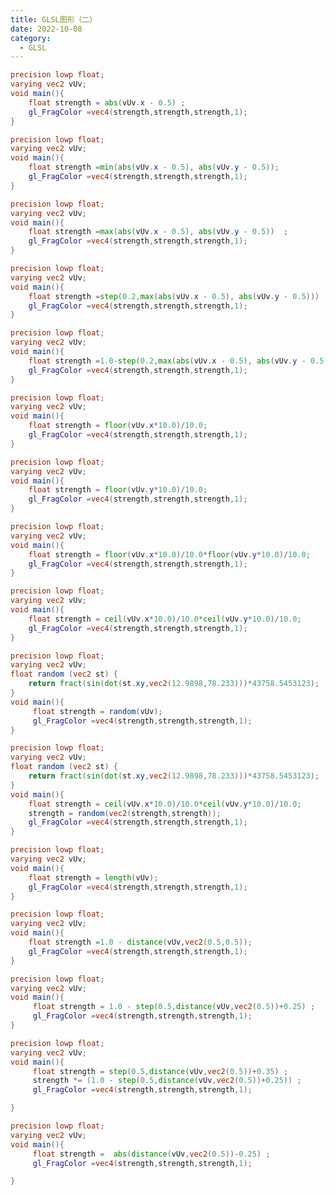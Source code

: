 ```yaml
---
title: GLSL图形（二）
date: 2022-10-08
category:
  - GLSL
---
```


```glsl
precision lowp float;
varying vec2 vUv;
void main(){
    float strength = abs(vUv.x - 0.5) ;
    gl_FragColor =vec4(strength,strength,strength,1);
}
```

<div ref="part17"></div>

```glsl
precision lowp float;
varying vec2 vUv;
void main(){
    float strength =min(abs(vUv.x - 0.5), abs(vUv.y - 0.5));
    gl_FragColor =vec4(strength,strength,strength,1);
}
```

<div ref="part18"></div>

```glsl
precision lowp float;
varying vec2 vUv;
void main(){
    float strength =max(abs(vUv.x - 0.5), abs(vUv.y - 0.5))  ;
    gl_FragColor =vec4(strength,strength,strength,1);
}
```

<div ref="part19"></div>

```glsl
precision lowp float;
varying vec2 vUv;
void main(){
    float strength =step(0.2,max(abs(vUv.x - 0.5), abs(vUv.y - 0.5)))   ;
    gl_FragColor =vec4(strength,strength,strength,1);
}
```

<div ref="part20"></div>

```glsl
precision lowp float;
varying vec2 vUv;
void main(){
    float strength =1.0-step(0.2,max(abs(vUv.x - 0.5), abs(vUv.y - 0.5)))   ;
    gl_FragColor =vec4(strength,strength,strength,1);
}
```

<div ref="part21"></div>

```glsl
precision lowp float;
varying vec2 vUv;
void main(){
    float strength = floor(vUv.x*10.0)/10.0;
    gl_FragColor =vec4(strength,strength,strength,1);
}
```

<div ref="part22"></div>

```glsl
precision lowp float;
varying vec2 vUv;
void main(){
    float strength = floor(vUv.y*10.0)/10.0;
    gl_FragColor =vec4(strength,strength,strength,1);
}
```

<div ref="part23"></div>

```glsl
precision lowp float;
varying vec2 vUv;
void main(){
    float strength = floor(vUv.x*10.0)/10.0*floor(vUv.y*10.0)/10.0;
    gl_FragColor =vec4(strength,strength,strength,1);
}
```

<div ref="part24"></div>

```glsl
precision lowp float;
varying vec2 vUv;
void main(){
    float strength = ceil(vUv.x*10.0)/10.0*ceil(vUv.y*10.0)/10.0;
    gl_FragColor =vec4(strength,strength,strength,1);
}
```

<div ref="part25"></div>

```glsl
precision lowp float;
varying vec2 vUv;
float random (vec2 st) {
    return fract(sin(dot(st.xy,vec2(12.9898,78.233)))*43758.5453123);
}
void main(){
     float strength = random(vUv);
     gl_FragColor =vec4(strength,strength,strength,1);
}
```

<div ref="part26"></div>

```glsl
precision lowp float;
varying vec2 vUv;
float random (vec2 st) {
    return fract(sin(dot(st.xy,vec2(12.9898,78.233)))*43758.5453123);
}
void main(){
    float strength = ceil(vUv.x*10.0)/10.0*ceil(vUv.y*10.0)/10.0;
    strength = random(vec2(strength,strength));
    gl_FragColor =vec4(strength,strength,strength,1);
}
```

<div ref="part27"></div>

```glsl
precision lowp float;
varying vec2 vUv;
void main(){
    float strength = length(vUv);
    gl_FragColor =vec4(strength,strength,strength,1);
}
```

<div ref="part28"></div>

```glsl
precision lowp float;
varying vec2 vUv;
void main(){
    float strength =1.0 - distance(vUv,vec2(0.5,0.5));
    gl_FragColor =vec4(strength,strength,strength,1);
}
```

<div ref="part29"></div>

```glsl
precision lowp float;
varying vec2 vUv;
void main(){
     float strength = 1.0 - step(0.5,distance(vUv,vec2(0.5))+0.25) ;
     gl_FragColor =vec4(strength,strength,strength,1);
}
```

<div ref="part30"></div>

```glsl
precision lowp float;
varying vec2 vUv;
void main(){
     float strength = step(0.5,distance(vUv,vec2(0.5))+0.35) ;
     strength *= (1.0 - step(0.5,distance(vUv,vec2(0.5))+0.25)) ;
     gl_FragColor =vec4(strength,strength,strength,1);

}

```
<div ref="part31"></div>

```glsl
precision lowp float;
varying vec2 vUv;
void main(){
     float strength =  abs(distance(vUv,vec2(0.5))-0.25) ;
     gl_FragColor =vec4(strength,strength,strength,1);

}
```
<div ref="part32"></div>

<script setup>
import * as THREE from 'three'
import {ref,onMounted} from 'vue'

    // 导入轨道控制器

import {
OrbitControls
} from 'three/examples/jsm/controls/OrbitControls'

const initScene = (shader)=>{
    // 1.创建场景
    const scene = new THREE.Scene()
    const clock = new THREE.Clock();
    const uniforms = {
    u_time: { type: "f", value: 1.0 },
    uTime:{type:"f",value:1.0},
    u_resolution: { type: "v2", value: new THREE.Vector2()}
    }
    // 2.创建相机
    const camera = new THREE.PerspectiveCamera(75,
    2 , 0.1, 1000);

    // 设置相机位置
    camera.position.set(0, 0, 10)
    scene.add(camera)

    // 着色器配置
    const shaderMaterial = new THREE.ShaderMaterial({
        uniforms:uniforms,
        fragmentShader: shader.fragmentShader,
        vertexShader:`
        precision lowp float;
        varying vec2 vUv;
        void main(){
            vUv = uv;
            gl_Position = projectionMatrix * viewMatrix * modelMatrix * vec4( position, 1.0 );
        }
        `,
        side: THREE.DoubleSide
    })
    // 创建平面
    const floor = new THREE.Mesh(new THREE.PlaneGeometry(10, 10), shaderMaterial)
    scene.add(floor)
    // 初始化渲染器
    const renderer = new THREE.WebGLRenderer()
    if(!__VUEPRESS_SSR__) {
        renderer.setPixelRatio( window.devicePixelRatio );
    }
    // 设置渲染器大小

    renderer.setSize(shader.shaderDom.value.offsetWidth, shader.shaderDom.value.offsetWidth/2)
    renderer.shadowMap.enabled = true
    shader.shaderDom.value.appendChild(renderer.domElement)
    renderer.render(scene,camera)
        // 创建轨道控制器
    const controls = new OrbitControls(camera, renderer.domElement)
    // 设置控制器阻尼
    controls.enableDamping = true
    uniforms.u_resolution.value.x = renderer.domElement.width
    uniforms.u_resolution.value.y = renderer.domElement.height
    function render() {
        uniforms.u_time.value += clock.getDelta();
        uniforms.uTime.value += clock.getDelta();
        controls.update()
        renderer.render(scene, camera)
        requestAnimationFrame(render)
    }

    render()

}
    // part 17

const part17 = ref()
const part17Shader = {
    fragmentShader:`
precision lowp float;
varying vec2 vUv;
void main(){
    float strength = abs(vUv.x - 0.5) ;
    gl_FragColor =vec4(strength,strength,strength,1);
}
    `,
    shaderDom:part17
}

// part 18

const part18 = ref()
const part18Shader = {
    fragmentShader:`
precision lowp float;
varying vec2 vUv;
void main(){
    float strength =min(abs(vUv.x - 0.5), abs(vUv.y - 0.5))  ;
    gl_FragColor =vec4(strength,strength,strength,1);
}
    `,
    shaderDom:part18
}

// part 19

const part19 = ref()
const part19Shader = {
    fragmentShader:`
precision lowp float;
varying vec2 vUv;
void main(){
    float strength =max(abs(vUv.x - 0.5), abs(vUv.y - 0.5))  ;
    gl_FragColor =vec4(strength,strength,strength,1);
}
    `,
    shaderDom:part19
}

// part 20

const part20 = ref()
const part20Shader = {
    fragmentShader:`
precision lowp float;
varying vec2 vUv;
void main(){
    float strength =step(0.2,max(abs(vUv.x - 0.5), abs(vUv.y - 0.5)))   ;
    gl_FragColor =vec4(strength,strength,strength,1);
}
    `,
    shaderDom:part20
}

// part 21

const part21 = ref()
const part21Shader = {
    fragmentShader:`
precision lowp float;
varying vec2 vUv;
void main(){
    float strength =1.0-step(0.2,max(abs(vUv.x - 0.5), abs(vUv.y - 0.5)))   ;
    gl_FragColor =vec4(strength,strength,strength,1);
}
    `,
    shaderDom:part21
}

const part22 = ref()
const part22Shader = {
    fragmentShader:`
precision lowp float;
varying vec2 vUv;
void main(){
    float strength = floor(vUv.x*10.0)/10.0;
    gl_FragColor =vec4(strength,strength,strength,1);
}
    `,
    shaderDom:part22
}

const part23 = ref()
const part23Shader = {
    fragmentShader:`
precision lowp float;
varying vec2 vUv;
void main(){
    float strength = floor(vUv.y*10.0)/10.0;
    gl_FragColor =vec4(strength,strength,strength,1);

}
    `,
    shaderDom:part23
}

const part24 = ref()
const part24Shader = {
    fragmentShader:`
precision lowp float;
varying vec2 vUv;
void main(){
    float strength = floor(vUv.x*10.0)/10.0*floor(vUv.y*10.0)/10.0;
    gl_FragColor =vec4(strength,strength,strength,1);

}
    `,
    shaderDom:part24
}

const part25 = ref()
const part25Shader = {
    fragmentShader:`
precision lowp float;
varying vec2 vUv;

void main(){
    float strength = ceil(vUv.x*10.0)/10.0*ceil(vUv.y*10.0)/10.0;
    gl_FragColor =vec4(strength,strength,strength,1);

}
    `,
    shaderDom:part25
}

const part26 = ref()
const part26Shader = {
    fragmentShader:`
precision lowp float;
varying vec2 vUv;
float random (vec2 st) {
    return fract(sin(dot(st.xy,vec2(12.9898,78.233)))*43758.5453123);
}
void main(){
     float strength = random(vUv);
     gl_FragColor =vec4(strength,strength,strength,1);

}
    `,
    shaderDom:part26
}

const part27 = ref()
const part27Shader = {
    fragmentShader:`
precision lowp float;
varying vec2 vUv;
float random (vec2 st) {
    return fract(sin(dot(st.xy,vec2(12.9898,78.233)))*43758.5453123);
}
void main(){
    float strength = ceil(vUv.x*10.0)/10.0*ceil(vUv.y*10.0)/10.0;
    strength = random(vec2(strength,strength));
    gl_FragColor =vec4(strength,strength,strength,1);

}
    `,
    shaderDom:part27
}


const part28 = ref()
const part28Shader = {
    fragmentShader:`
precision lowp float;
varying vec2 vUv;
void main(){
    float strength = length(vUv);
    gl_FragColor =vec4(strength,strength,strength,1);

}
    `,
    shaderDom:part28
}

const part29 = ref()
const part29Shader = {
    fragmentShader:`
precision lowp float;
varying vec2 vUv;

void main(){
    float strength =1.0 - distance(vUv,vec2(0.5,0.5));
    gl_FragColor =vec4(strength,strength,strength,1);

}
    `,
    shaderDom:part29
}

const part30 = ref()
const part30Shader = {
    fragmentShader:`
precision lowp float;
varying vec2 vUv;
// 旋转函数
vec2 rotate(vec2 uv, float rotation, vec2 mid)
{
    return vec2(
      cos(rotation) * (uv.x - mid.x) + sin(rotation) * (uv.y - mid.y) + mid.x,
      cos(rotation) * (uv.y - mid.y) - sin(rotation) * (uv.x - mid.x) + mid.y
    );
}
void main(){
     float strength = 1.0 - step(0.5,distance(vUv,vec2(0.5))+0.25) ;
     gl_FragColor =vec4(strength,strength,strength,1);


}
    `,
    shaderDom:part30
}

const part31 = ref()
const part31Shader = {
    fragmentShader:`
precision lowp float;
varying vec2 vUv;
void main(){
     float strength = step(0.5,distance(vUv,vec2(0.5))+0.35) ;
     strength *= (1.0 - step(0.5,distance(vUv,vec2(0.5))+0.25)) ;
     gl_FragColor =vec4(strength,strength,strength,1);

}
    `,
    shaderDom:part31
}

const part32 = ref()
const part32Shader = {
    fragmentShader:`
precision lowp float;
varying vec2 vUv;
void main(){
     float strength =  abs(distance(vUv,vec2(0.5))-0.25) ;
     gl_FragColor =vec4(strength,strength,strength,1);

}
    `,
    shaderDom:part32
}

onMounted(()=>{

    initScene(part17Shader)
    initScene(part18Shader)
    initScene(part19Shader)
    initScene(part20Shader)
    initScene(part21Shader)
     initScene(part22Shader)
    initScene(part23Shader)
    initScene(part24Shader)
    initScene(part25Shader)
    initScene(part26Shader)   
    initScene(part27Shader)
    initScene(part28Shader)
    initScene(part29Shader)
    initScene(part30Shader)
    initScene(part31Shader)   
    initScene(part32Shader)



})


</script>
